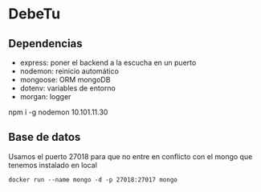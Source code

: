 # DebeTu

## Dependencias

- express: poner el backend a la escucha en un puerto
- nodemon: reinicio automático
- mongoose: ORM mongoDB
- dotenv: variables de entorno
- morgan: logger

npm i -g nodemon
10.101.11.30

## Base de datos

Usamos el puerto 27018 para que no entre en conflicto con el mongo que tenemos instalado en local
```
docker run --name mongo -d -p 27018:27017 mongo
``` 
